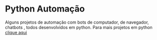 # Python Automação
 Alguns projetos de automação com bots de computador, de navegador, chatbots , todos desenvolvidos em python.
 Para mais projetos em python [clique aqui](https://github.com/Gabriel-Ribeiro-Barbosa/Atividades_Python/tree/main/Atividades%20Python)
